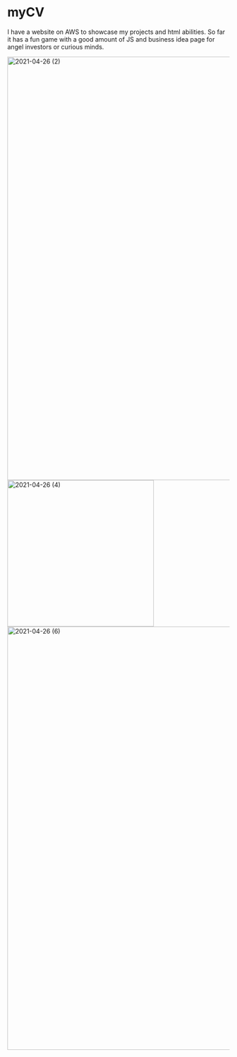 # myCV
I have a website on AWS to showcase my projects and html abilities. So far it has a fun game with a good amount of JS and business idea page for angel investors or curious minds. 

<img width="960" alt="2021-04-26 (2)" src="https://user-images.githubusercontent.com/52184026/116150323-11df0380-a698-11eb-9ab7-a04fb0b254dc.png">
<img width="332" alt="2021-04-26 (4)" src="https://user-images.githubusercontent.com/52184026/116150547-59658f80-a698-11eb-839c-c66cf2ce0139.png">
<img width="960" alt="2021-04-26 (6)" src="https://user-images.githubusercontent.com/52184026/116150628-769a5e00-a698-11eb-9788-caf5156ffd78.png">
